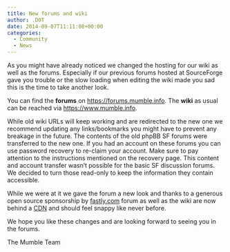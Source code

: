 ```yaml
---
title: New forums and wiki
author: .D0T
date: 2014-09-07T11:11:08+00:00
categories:
  - Community
  - News
---
```


As you might have already noticed we changed the hosting for our wiki as well as the forums. Especially if our previous
forums hosted at SourceForge gave you trouble or the slow loading when editing the wiki made you sad this is the time to
take another look.

You can find the **forums** on <https://forums.mumble.info>. The **wiki** as usual can be reached
via <https://www.mumble.info>.

<!--more-->

While old wiki URLs will keep working and are redirected to the new one we recommend updating any links/bookmarks you
might have to prevent any breakage in the future. The contents of the old phpBB SF forums were transferred to the new
one. If you had an account on these forums you can use password recovery to re-claim your account. Make sure to pay
attention to the instructions mentioned on the recovery page. This content and account transfer wasn&#8217;t possible
for the basic SF discussion forums. We decided to turn those read-only to keep the information they contain accessible.

While we were at it we gave the forum a new look and thanks to a generous open source sponsorship by
[fastly.com][1] forum as well as the wiki are now behind a
<a href="https://en.wikipedia.org/wiki/Content_delivery_network" target="_blank">CDN</a> and should feel snappy like
never before.

We hope you like these changes and are looking forward to seeing you in the forums.

The Mumble Team

[1]: https://www.fastly.com/ "fastly.com"
